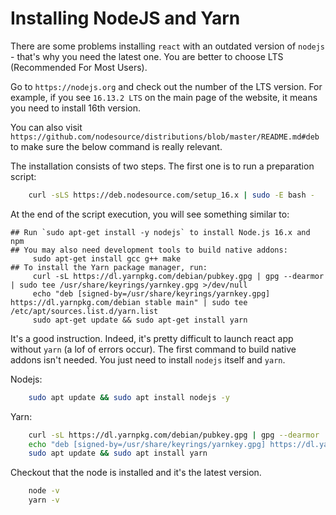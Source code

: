 # Installing NodeJS and Yarn

There are some problems installing `react` with an outdated version of `nodejs` - that's why you need the latest one. You are better to choose LTS (Recommended For Most Users).

Go to `https://nodejs.org` and check out the number of the LTS version. For example, if you see `16.13.2 LTS` on the main page of the website, it means you need to install 16th version.

You can also visit `https://github.com/nodesource/distributions/blob/master/README.md#deb`
to make sure the below command is really relevant.

The installation consists of two steps. The first one is to run a preparation script:
```bash
    curl -sLS https://deb.nodesource.com/setup_16.x | sudo -E bash -
```

At the end of the script execution, you will see something similar to:
```
## Run `sudo apt-get install -y nodejs` to install Node.js 16.x and npm
## You may also need development tools to build native addons:
     sudo apt-get install gcc g++ make
## To install the Yarn package manager, run:
     curl -sL https://dl.yarnpkg.com/debian/pubkey.gpg | gpg --dearmor | sudo tee /usr/share/keyrings/yarnkey.gpg >/dev/null
     echo "deb [signed-by=/usr/share/keyrings/yarnkey.gpg] https://dl.yarnpkg.com/debian stable main" | sudo tee /etc/apt/sources.list.d/yarn.list
     sudo apt-get update && sudo apt-get install yarn
```

It's a good instruction. Indeed, it's pretty difficult to launch react app without `yarn` (a lof of errors occur).
The first command to build native addons isn't needed. You just need to install `nodejs` itself and `yarn`.

Nodejs:
```bash
    sudo apt update && sudo apt install nodejs -y
```
Yarn:
```bash
    curl -sL https://dl.yarnpkg.com/debian/pubkey.gpg | gpg --dearmor | sudo tee /usr/share/keyrings/yarnkey.gpg >/dev/null
    echo "deb [signed-by=/usr/share/keyrings/yarnkey.gpg] https://dl.yarnpkg.com/debian stable main" | sudo tee /etc/apt/sources.list.d/yarn.list
    sudo apt update && sudo apt install yarn
```

Checkout that the node is installed and it's the latest version.
```bash
    node -v
    yarn -v
```